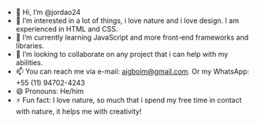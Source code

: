- 👋 Hi, I’m @jordao24
- 👀 I’m interested in a lot of things, i love nature and i love design. I am experienced in HTML and CSS.
- 🌱 I’m currently learning JavaScript and more front-end frameworks and libraries.
- 💞️ I’m looking to collaborate on any project that i can help with my abilities.
- 📫 You can reach me via e-mail: ajgboim@gmail.com. Or my WhatsApp: +55 (11) 94702-4243
- 😄 Pronouns: He/him
- ⚡ Fun fact: I love nature, so much that i spend my free time in contact with nature, it helps me with creativity!

<!---
jordao24/jordao24 is a ✨ special ✨ repository because its `README.md` (this file) appears on your GitHub profile.
You can click the Preview link to take a look at your changes.
--->
